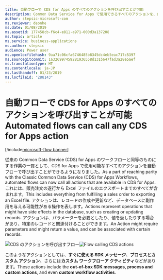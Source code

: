 ```yaml
---
title: 自動フローで CDS for Apps のすべてのアクションを呼び出すことが可能
description: Common Data Service for Apps で使用できるすべてのアクションを、自動フローで呼び出すことができるようになりました。
author: stepsic-microsoft-com
ms.reviewer: deonhe
ms.date: 01/08/2019
ms.assetid: 177458cb-f6c4-e811-a971-000d3a137208
ms.topic: article
ms.service: business-applications
ms.author: stepsic
audience: Power user
ms.openlocfilehash: 9aa71c06cfa6746485b8345dc4eb5eac717c5397
ms.sourcegitcommit: 1a326997459281936558d131b647fad3a28e5aef
ms.translationtype: HT
ms.contentlocale: ja-JP
ms.lasthandoff: 01/23/2019
ms.locfileid: "288143"
---
```

# <a name="automated-flows-can-call-any-cds-for-apps-action"></a><span data-ttu-id="cf695-103">自動フローで CDS for Apps のすべてのアクションを呼び出すことが可能</span><span class="sxs-lookup"><span data-stu-id="cf695-103">Automated flows can call any CDS for Apps action</span></span>


[!include[microsoft-flow banner](../includes/microsoft-flow.md)]

<span data-ttu-id="cf695-104">従来の Common Data Service (CDS) for Apps のワークフローと同等のものにする作業の一貫として、CDS for Apps で使用可能なすべてのアクションを自動フローで呼び出すことができるようになりました。</span><span class="sxs-lookup"><span data-stu-id="cf695-104">As a part of reaching parity with the Classic Common Data Service (CDS) for Apps Workflows, automated flows can now call all actions that are available in CDS for Apps.</span></span> <span data-ttu-id="cf695-105">これには、販売注文の遂行から Excel ファイルのエクスポートまでのすべてが含まれます。</span><span class="sxs-lookup"><span data-stu-id="cf695-105">This includes everything from fulfilling a sales order to exporting an Excel file.</span></span> <span data-ttu-id="cf695-106">アクションは、レコードの作成や更新など、データベースに副作用を与える可能性がある操作を表します。</span><span class="sxs-lookup"><span data-stu-id="cf695-106">Actions represent operations that might have side effects in the database, such as creating or updating records.</span></span> <span data-ttu-id="cf695-107">アクションは、パラメーターを必要としたり、値を返したりする場合があり、特定のレコードと関連付けることができます。</span><span class="sxs-lookup"><span data-stu-id="cf695-107">An Action might require parameters and might return a value, and can be associated with certain records.</span></span>

<span data-ttu-id="cf695-108">![CDS のアクションを呼び出すフロー](media/PerformActionInCDS-1.png "CDS のアクションを呼び出すフロー")</span><span class="sxs-lookup"><span data-stu-id="cf695-108">![Flow calling CDS actions](media/PerformActionInCDS-1.png "Flow calling CDS actions")</span></span>

<span data-ttu-id="cf695-109">このようなアクションとしては、**すぐに使える SDK メッセージ**、**プロセスとカスタム アクション**、さらには**カスタム ワークフローア クティビティ**などがあります。</span><span class="sxs-lookup"><span data-stu-id="cf695-109">These actions include the **out-of-box SDK messages**, **process and custom actions**, and even **custom workflow activities**.</span></span>
